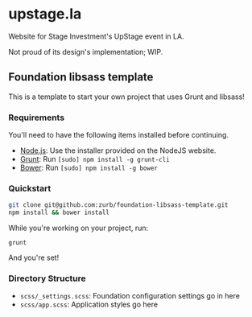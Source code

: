 # upstage.la

Website for Stage Investment's UpStage event in LA.

Not proud of its design's implementation; WIP.

## Foundation libsass template

This is a template to start your own project that uses Grunt and libsass!

### Requirements

You'll need to have the following items installed before continuing.

  * [Node.js](http://nodejs.org): Use the installer provided on the NodeJS website.
  * [Grunt](http://gruntjs.com/): Run `[sudo] npm install -g grunt-cli`
  * [Bower](http://bower.io): Run `[sudo] npm install -g bower`

### Quickstart

```bash
git clone git@github.com:zurb/foundation-libsass-template.git
npm install && bower install
```

While you're working on your project, run:

`grunt`

And you're set!

### Directory Structure

  * `scss/_settings.scss`: Foundation configuration settings go in here
  * `scss/app.scss`: Application styles go here
